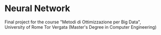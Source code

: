 # Neural Network
Final project for the course "Metodi di Ottimizzazione per Big Data", University of Rome Tor Vergata (Master's Degree in Computer Engineering)
